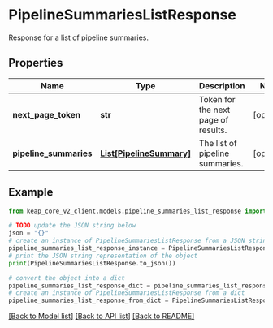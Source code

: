 # PipelineSummariesListResponse

Response for a list of pipeline summaries.

## Properties

Name | Type | Description | Notes
------------ | ------------- | ------------- | -------------
**next_page_token** | **str** | Token for the next page of results. | [optional] 
**pipeline_summaries** | [**List[PipelineSummary]**](PipelineSummary.md) | The list of pipeline summaries. | [optional] 

## Example

```python
from keap_core_v2_client.models.pipeline_summaries_list_response import PipelineSummariesListResponse

# TODO update the JSON string below
json = "{}"
# create an instance of PipelineSummariesListResponse from a JSON string
pipeline_summaries_list_response_instance = PipelineSummariesListResponse.from_json(json)
# print the JSON string representation of the object
print(PipelineSummariesListResponse.to_json())

# convert the object into a dict
pipeline_summaries_list_response_dict = pipeline_summaries_list_response_instance.to_dict()
# create an instance of PipelineSummariesListResponse from a dict
pipeline_summaries_list_response_from_dict = PipelineSummariesListResponse.from_dict(pipeline_summaries_list_response_dict)
```
[[Back to Model list]](../README.md#documentation-for-models) [[Back to API list]](../README.md#documentation-for-api-endpoints) [[Back to README]](../README.md)


